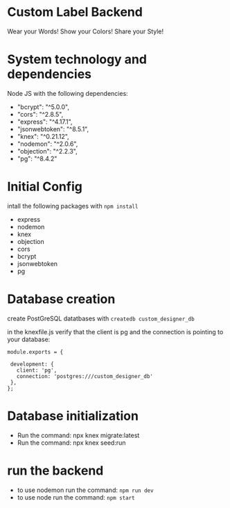 # Custom Label Backend

Wear your Words! Show your Colors! Share your Style!

# System technology and dependencies

Node JS with the following dependencies:
* "bcrypt": "^5.0.0",
* "cors": "^2.8.5",
* "express": "^4.17.1",
* "jsonwebtoken": "^8.5.1",
* "knex": "^0.21.12",
* "nodemon": "^2.0.6",
* "objection": "^2.2.3",
* "pg": "^8.4.2"

# Initial Config
  intall the following packages with `npm install`
   * express
   * nodemon
   * knex
   * objection
   * cors
   * bcrypt
   * jsonwebtoken
   * pg

# Database creation
  create PostGreSQL datatbases with `createdb custom_designer_db`

  in the knexfile.js verify that the client is pg and the connection is pointing to your database:
 ```
 module.exports = {

  development: {
    client: 'pg',
    connection: 'postgres:///custom_designer_db'
  },
};
```
# Database initialization
* Run the command: npx knex migrate:latest
* Run the command: npx knex seed:run

# run the backend
* to use nodemon run the command: `npm run dev`
* to use node run the command: `npm start`


